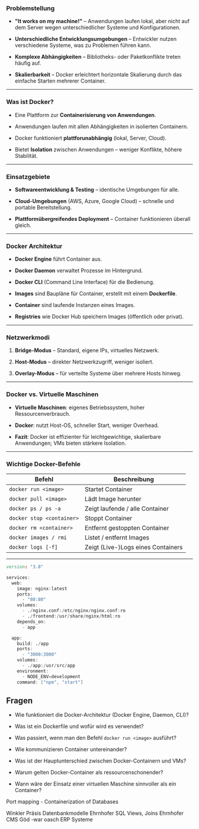 ### **Problemstellung**

- **"It works on my machine!"** – Anwendungen laufen lokal, aber nicht auf dem Server wegen unterschiedlicher Systeme und Konfigurationen.
    
- **Unterschiedliche Entwicklungsumgebungen** – Entwickler nutzen verschiedene Systeme, was zu Problemen führen kann.
    
- **Komplexe Abhängigkeiten** – Bibliotheks- oder Paketkonflikte treten häufig auf.
    
- **Skalierbarkeit** – Docker erleichtert horizontale Skalierung durch das einfache Starten mehrerer Container.
    

---

###  **Was ist Docker?**

- Eine Plattform zur **Containerisierung von Anwendungen**.
    
- Anwendungen laufen mit allen Abhängigkeiten in isolierten Containern.
    
- Docker funktioniert **plattforunabhängig** (lokal, Server, Cloud).
    
- Bietet **Isolation** zwischen Anwendungen – weniger Konflikte, höhere Stabilität.
    

---

###  **Einsatzgebiete**

- **Softwareentwicklung & Testing** – identische Umgebungen für alle.
    
- **Cloud-Umgebungen** (AWS, Azure, Google Cloud) – schnelle und portable Bereitstellung.
    
- **Plattformübergreifendes Deployment** – Container funktionieren überall gleich.
    

---

###  **Docker Architektur**

- **Docker Engine** führt Container aus.
    
- **Docker Daemon** verwaltet Prozesse im Hintergrund.
    
- **Docker CLI** (Command Line Interface) für die Bedienung.
    
- **Images** sind Baupläne für Container, erstellt mit einem **Dockerfile**.
    
- **Container** sind laufende Instanzen eines Images.
    
- **Registries** wie Docker Hub speichern Images (öffentlich oder privat).
    

---

###  **Netzwerkmodi**

1. **Bridge-Modus** – Standard, eigene IPs, virtuelles Netzwerk.
    
2. **Host-Modus** – direkter Netzwerkzugriff, weniger isoliert.
    
3. **Overlay-Modus** – für verteilte Systeme über mehrere Hosts hinweg.
    

---

###  **Docker vs. Virtuelle Maschinen**

- **Virtuelle Maschinen**: eigenes Betriebssystem, hoher Ressourcenverbrauch.
    
- **Docker**: nutzt Host-OS, schneller Start, weniger Overhead.
    
- **Fazit**: Docker ist effizienter für leichtgewichtige, skalierbare Anwendungen; VMs bieten stärkere Isolation.
    

---

###  **Wichtige Docker-Befehle**

|Befehl|Beschreibung|
|---|---|
|`docker run <image>`|Startet Container|
|`docker pull <image>`|Lädt Image herunter|
|`docker ps / ps -a`|Zeigt laufende / alle Container|
|`docker stop <container>`|Stoppt Container|
|`docker rm <container>`|Entfernt gestoppten Container|
|`docker images / rmi`|Listet / entfernt Images|
|`docker logs [-f]`|Zeigt (Live-)Logs eines Containers|

---

```d
version: "3.8"

services:
  web:
    image: nginx:latest
    ports:
      - "80:80"
    volumes:
      - ./nginx.conf:/etc/nginx/nginx.conf:ro
      - ./frontend:/usr/share/nginx/html:ro
    depends_on:
      - app

  app:
    build: ./app
    ports:
      - "3000:3000"
    volumes:
      - ./app:/usr/src/app
    environment:
      - NODE_ENV=development
    command: ["npm", "start"]

```
## Fragen

- Wie funktioniert die Docker-Architektur (Docker Engine, Daemon, CLI)?

- Was ist ein Dockerfile und wofür wird es verwendet?

- Was passiert, wenn man den Befehl `docker run <image>` ausführt?

- Wie kommunizieren Container untereinander?

- Was ist der Hauptunterschied zwischen Docker-Containern und VMs?
    
- Warum gelten Docker-Container als ressourcenschonender?
    
- Wann wäre der Einsatz einer virtuellen Maschine sinnvoller als ein Container?


Port mapping - Containerization of Databases


Winkler Präsis
Datenbankmodelle Ehrnhofer
SQL Views, Joins Ehrnhofer
CMS Göd -war oasch
ERP Systeme 
